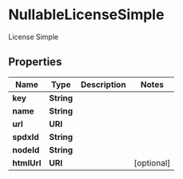 

# NullableLicenseSimple

License Simple

## Properties

| Name | Type | Description | Notes |
|------------ | ------------- | ------------- | -------------|
|**key** | **String** |  |  |
|**name** | **String** |  |  |
|**url** | **URI** |  |  |
|**spdxId** | **String** |  |  |
|**nodeId** | **String** |  |  |
|**htmlUrl** | **URI** |  |  [optional] |



